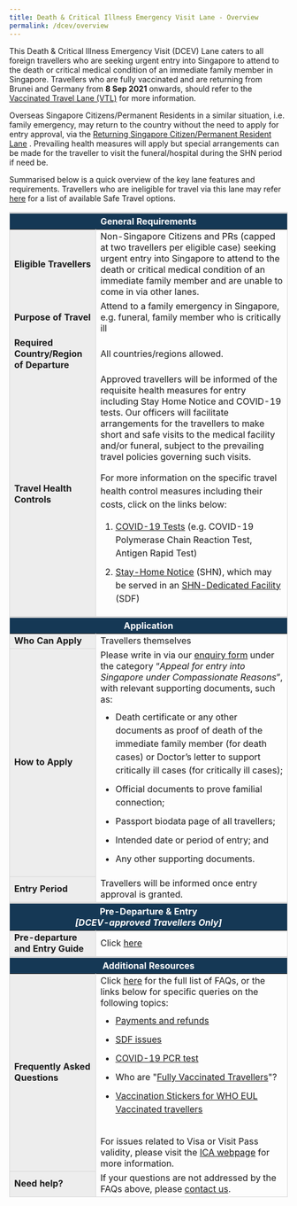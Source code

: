 ```yaml
---
title: Death & Critical Illness Emergency Visit Lane - Overview
permalink: /dcev/overview
---
```

This Death &amp; Critical Illness Emergency Visit (DCEV) Lane caters to all foreign travellers who are seeking urgent entry into Singapore to attend to the death or critical medical condition of an immediate family member in Singapore. Travellers who are fully vaccinated and are returning from Brunei and Germany from <b>8 Sep 2021</b> onwards, should refer to the [Vaccinated Travel Lane (VTL)](/vtl/requirements-and-process) for more information.

Overseas Singapore Citizens/Permanent Residents in a similar situation, i.e. family emergency, may return to the country without the need to apply for entry approval, via the [Returning Singapore Citizen/Permanent Resident Lane](/sc-pr/overview) . Prevailing health measures will apply but special arrangements can be made for the traveller to visit the funeral/hospital during the SHN period if need be.

Summarised below is a quick overview of the key lane features and requirements. Travellers who are ineligible for travel via this lane may refer [here](/arriving/overview) for a list of available Safe Travel options. 


<table>
<thead>
<tr>
<th colspan="2" style="font-size:16px; border-top:3px solid #D8D8D8; border-left:1px solid #D8D8D8; border-right:1px solid #D8D8D8; background-color:#153855; color:white;text-align:center;"><b>General Requirements</b></th>
</tr>
</thead>
<tbody>
   <tr>
    <td style="font-size:16px;border-left:1px solid #D8D8D8; border-right:1px solid #D8D8D8; background-color:#EDEDED;"><b>Eligible Travellers</b></td>
    <td style="font-size:16px;border-right:1px solid #D8D8D8;">Non-Singapore Citizens and PRs (capped at two travellers per eligible case) seeking urgent entry into Singapore to attend to the death or critical medical condition of an immediate family member and are unable to come in via other lanes. </td>
 </tr>
   <tr>
    <td style="font-size:16px; border-left:1px solid #D8D8D8; border-right:1px solid #D8D8D8; background-color:#EDEDED;"><b>Purpose of Travel</b></td>
    <td style="font-size:16px; border-right:1px solid #D8D8D8;">Attend to a family emergency in Singapore, e.g. funeral, family member who is critically ill</td>
 </tr>
   <tr>
    <td style="font-size:16px;border-left:1px solid #D8D8D8; border-right:1px solid #D8D8D8; background-color:#EDEDED;"><b>Required Country/Region of Departure</b></td>
    <td style="font-size:16px;border-right:1px solid #D8D8D8; vertical-align:middle;">All countries/regions allowed.</td>
 </tr>
   <tr>
    <td style="font-size:16px; border-left:1px solid #D8D8D8; border-right:1px solid #D8D8D8; background-color:#EDEDED;"><b>Travel Health Controls</b></td>
		 <td style="font-size:16px; border-right:1px solid #D8D8D8;">Approved travellers will be informed of the requisite health measures for entry including Stay Home Notice and COVID-19 tests. Our officers will facilitate arrangements for the travellers to make short and safe visits to the medical facility and/or funeral, subject to the prevailing travel policies governing such visits.<br>
<p style="font-size:16px; line-height:1.5;">For more information on the specific travel health control measures including their costs, click on the links below:</p>
<ol style="margin-top:0px; list-style-type: decimal;">
<li style="font-size:16px; margin-top:10px; margin-bottom:0px; line-height:1.5;"><a href="https://safetravel.ica.gov.sg/health/covid19-tests/pcrtest">COVID-19 Tests</a> (e.g. COVID-19 Polymerase Chain Reaction Test, Antigen Rapid Test)</li>
<li style="font-size:16px; margin-top:10px; margin-bottom:0px; line-height:1.5;"><a href="https://safetravel.ica.gov.sg/health/shn/sdf">Stay-Home Notice</a> (SHN), which may be served in an <a href="https://safetravel.ica.gov.sg/health/shn/sdf">SHN-Dedicated Facility</a> (SDF)</li>
</ol>
</td>
 </tr>
	</tbody>
<thead>
<tr>
<th colspan="2" style="font-size:16px;border-top:3px solid #D8D8D8; border-left:1px solid #D8D8D8; border-right:1px solid #D8D8D8; background-color:#153855; color:white; text-align:center;"><b>Application</b></th>
</tr>
</thead>
<tbody>
<tr>
<td style="font-size:16px;border-left:1px solid #D8D8D8;border-bottom:1px solid #D8D8D8; border-right:1px solid #D8D8D8; background-color:#EDEDED;"><b>Who Can Apply</b></td>
<td style="font-size:16px;border-right:1px solid #D8D8D8; vertical-align:middle;">Travellers themselves</td>
</tr>
<tr>
<td style="font-size:16px;border-left:1px solid #D8D8D8;border-bottom:1px solid #D8D8D8; border-right:1px solid #D8D8D8; background-color:#EDEDED;"><b>How to Apply</b></td>
<td style="font-size:16px;border-right:1px solid #D8D8D8; vertical-align:middle;">Please write in via our <a href="https://safetravel.ica.gov.sg/contact-us">enquiry form</a> under the category “<i>Appeal for entry into Singapore under Compassionate Reasons</i>”, with relevant supporting documents, such as:
<ol style="margin-top:0px; list-style-type: disc;">
<li style="font-size:16px; margin-top:10px; margin-bottom:0px; line-height:1.5;">Death certificate or any other documents as proof of death of the immediate family member (for death cases) or Doctor’s letter to support critically ill cases (for critically ill cases);
</li>
<li style="font-size:16px; margin-top:10px; margin-bottom:0px; line-height:1.5;">Official documents to prove familial connection;
</li>
<li style="font-size:16px; margin-top:10px; margin-bottom:0px; line-height:1.5;">Passport biodata page of all travellers;
</li>
<li style="font-size:16px; margin-top:10px; margin-bottom:0px; line-height:1.5;">Intended date or period of entry; and
</li>
<li style="font-size:16px; margin-top:10px; margin-bottom:0px; line-height:1.5;">Any other supporting documents.
</li>
</ol>
</td>
</tr>
<tr>
<td style="font-size:16px;border-left:1px solid #D8D8D8;border-bottom:1px solid #D8D8D8; border-right:1px solid #D8D8D8; background-color:#EDEDED;"><b>Entry Period</b></td>
<td style="font-size:16px;border-right:1px solid #D8D8D8; vertical-align:middle;">Travellers will be informed once entry approval is granted.</td>
</tr>
</tbody>
<thead>
<tr>
<th colspan="2" style="font-size:16px;border-top:3px solid #D8D8D8; border-left:1px solid #D8D8D8; border-right:1px solid #D8D8D8; background-color:#153855; color:white; text-align:center;"><b>Pre-Departure &amp; Entry<br><i>[DCEV-approved Travellers Only]</i></b></th>
</tr>
</thead>
<tbody>
<tr>
<td style="font-size:16px;border-left:1px solid #D8D8D8;border-bottom:1px solid #D8D8D8; border-right:1px solid #D8D8D8; background-color:#EDEDED;"><b>Pre-departure and Entry Guide</b></td>
<td style="font-size:16px;border-right:1px solid #D8D8D8; vertical-align:middle;">Click <a href="/dcev/entryguide">here</a></td>
</tr>
</tbody>
<thead>
<tr>
<th colspan="2" style="font-size:16px;border-top:3px solid #D8D8D8; border-left:1px solid #D8D8D8; border-right:1px solid #D8D8D8; background-color:#153855; color:white; text-align:center;"><b>Additional Resources</b></th>
</tr>
</thead>
<tbody>
<tr>
<td style="font-size:16px;border-left:1px solid #D8D8D8;border-bottom:1px solid #D8D8D8; border-right:1px solid #D8D8D8; background-color:#EDEDED;"><b>Frequently Asked Questions</b></td>
<td style="font-size:16px;border-right:1px solid #D8D8D8;">Click <a href="/health/faq">here</a> for the full list of FAQs, or the links below for specific queries on the following topics:
<ul style="margin-top:0px; list-style-type: disc;">
<li style="font-size:16px; margin-top:10px; margin-bottom:0px; line-height:1.5;"><a href="/health/faq#payments">Payments and refunds</a></li>
<li style="font-size:16px; margin-top:10px; margin-bottom:0px; line-height:1.5;"><a href="/health/faq#shnsdf">SDF issues</a></li>
<li style="font-size:16px; margin-top:10px; margin-bottom:0px; line-height:1.5;"><a href="/health/faq#pcrtest">COVID-19 PCR test</a></li>
<li style="font-size:16px; margin-top:10px; margin-bottom:0px; line-height:1.5;">Who are "<a href="/health/faq#vaccinated">Fully Vaccinated Travellers</a>"?</li>
	<li style="font-size:16px; margin-top:10px; margin-bottom:0px; line-height:1.5;"><a href="https://www.moh.gov.sg/news-highlights/details/next-steps-in-our-transition-towards-covid-resilience">Vaccination Stickers for WHO EUL Vaccinated travellers </a></li>
</ul><br>
For issues related to Visa or Visit Pass validity, please visit the <a href="https://www.ica.gov.sg/enter-depart/entry_requirements/visa_requirements">ICA webpage</a> for more information.
 </td>
</tr>
<tr>
<td style="font-size:16px;border-left:1px solid #D8D8D8;border-bottom:1px solid #D8D8D8; border-right:1px solid #D8D8D8; background-color:#EDEDED;"><b>Need help?</b></td>
<td style="font-size:16px;border-right:1px solid #D8D8D8; border-bottom:1px solid #D8D8D8;">If your questions are not addressed by the FAQs above, please <a href="https://go.gov.sg/sto-enquiry">contact us</a>.
 </td>
</tr>
</tbody>
</table>